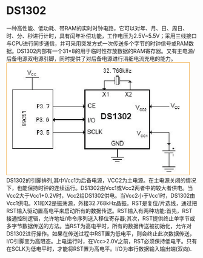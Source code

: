 # DS1302
一种高性能、低功耗、带RAM的实时时钟电路，它可以对年、月、日、周日、时、分、秒进行计时，具有闰年补偿功能，工作电压为2.5V~5.5V；采用三线接口与CPU进行同步通信，并可采用突发方式一次传送多个字节的时钟信号或RAM数据。DS1302内部有一个31×8的用于临时性存放数据的RAM寄存器。又有主电源/后备电源双电源引脚，同时提供了对后备电源进行涓细电流充电的能力。
![image](https://github.com/hyys2813/DS1302/blob/master/%E5%9B%BE%E7%89%871.png)
DS1302的引脚排列,其中Vcc1为后备电源，VCC2为主电源。在主电源关闭的情况下，也能保持时钟的连续运行。DS1302由Vcc1或Vcc2两者中的较大者供电。当Vcc2大于Vcc1+0.2V时，Vcc2给DS1302供电。当Vcc2小于Vcc1时，DS1302由Vcc1供电。X1和X2是振荡源，外接32.768kHz晶振。RST是复位/片选线，通过把RST输入驱动置高电平来启动所有的数据传送。RST输入有两种功能:首先，RST接通控制逻辑，允许地址/命令序列送入移位寄存器;其次，RST提供终止单字节或多字节数据传送的方法。当RST为高电平时，所有的数据传送被初始化，允许对DS1302进行操作。如果在传送过程中RST置为低电平，则会终止此次数据传送，I/O引脚变为高阻态。上电运行时，在Vcc>2.0V之前，RST必须保持低电平。只有在SCLK为低电平时，才能将RST置为高电平。I/O为串行数据输入输出端(双向).
